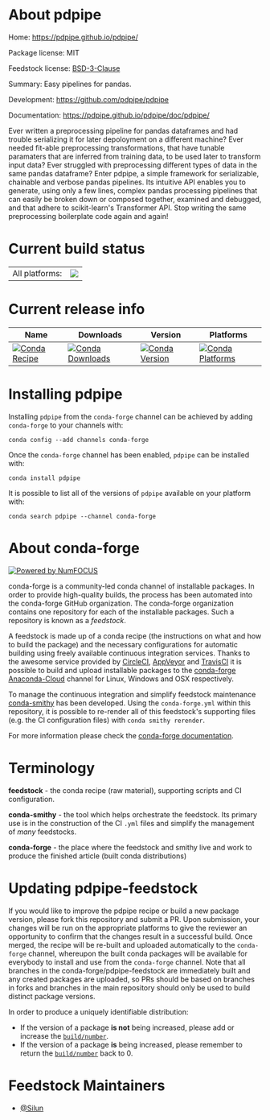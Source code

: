 About pdpipe
============

Home: https://pdpipe.github.io/pdpipe/

Package license: MIT

Feedstock license: [BSD-3-Clause](https://github.com/conda-forge/pdpipe-feedstock/blob/master/LICENSE.txt)

Summary: Easy pipelines for pandas.

Development: https://github.com/pdpipe/pdpipe

Documentation: https://pdpipe.github.io/pdpipe/doc/pdpipe/

Ever written a preprocessing pipeline for pandas dataframes and had trouble serializing it for later depoloyment on a different machine? Ever needed fit-able preprocessing transformations, that have tunable paramaters that are inferred from training data, to be used later to transform input data? Ever struggled with preprocessing different types of data in the same pandas dataframe? Enter pdpipe, a simple framework for serializable, chainable and verbose pandas pipelines. Its intuitive API enables you to generate, using only a few lines, complex pandas processing pipelines that can easily be broken down or composed together, examined and debugged, and that adhere to scikit-learn's Transformer API. Stop writing the same preprocessing boilerplate code again and again!


Current build status
====================


<table><tr><td>All platforms:</td>
    <td>
      <a href="https://dev.azure.com/conda-forge/feedstock-builds/_build/latest?definitionId=11131&branchName=master">
        <img src="https://dev.azure.com/conda-forge/feedstock-builds/_apis/build/status/pdpipe-feedstock?branchName=master">
      </a>
    </td>
  </tr>
</table>

Current release info
====================

| Name | Downloads | Version | Platforms |
| --- | --- | --- | --- |
| [![Conda Recipe](https://img.shields.io/badge/recipe-pdpipe-green.svg)](https://anaconda.org/conda-forge/pdpipe) | [![Conda Downloads](https://img.shields.io/conda/dn/conda-forge/pdpipe.svg)](https://anaconda.org/conda-forge/pdpipe) | [![Conda Version](https://img.shields.io/conda/vn/conda-forge/pdpipe.svg)](https://anaconda.org/conda-forge/pdpipe) | [![Conda Platforms](https://img.shields.io/conda/pn/conda-forge/pdpipe.svg)](https://anaconda.org/conda-forge/pdpipe) |

Installing pdpipe
=================

Installing `pdpipe` from the `conda-forge` channel can be achieved by adding `conda-forge` to your channels with:

```
conda config --add channels conda-forge
```

Once the `conda-forge` channel has been enabled, `pdpipe` can be installed with:

```
conda install pdpipe
```

It is possible to list all of the versions of `pdpipe` available on your platform with:

```
conda search pdpipe --channel conda-forge
```


About conda-forge
=================

[![Powered by NumFOCUS](https://img.shields.io/badge/powered%20by-NumFOCUS-orange.svg?style=flat&colorA=E1523D&colorB=007D8A)](http://numfocus.org)

conda-forge is a community-led conda channel of installable packages.
In order to provide high-quality builds, the process has been automated into the
conda-forge GitHub organization. The conda-forge organization contains one repository
for each of the installable packages. Such a repository is known as a *feedstock*.

A feedstock is made up of a conda recipe (the instructions on what and how to build
the package) and the necessary configurations for automatic building using freely
available continuous integration services. Thanks to the awesome service provided by
[CircleCI](https://circleci.com/), [AppVeyor](https://www.appveyor.com/)
and [TravisCI](https://travis-ci.com/) it is possible to build and upload installable
packages to the [conda-forge](https://anaconda.org/conda-forge)
[Anaconda-Cloud](https://anaconda.org/) channel for Linux, Windows and OSX respectively.

To manage the continuous integration and simplify feedstock maintenance
[conda-smithy](https://github.com/conda-forge/conda-smithy) has been developed.
Using the ``conda-forge.yml`` within this repository, it is possible to re-render all of
this feedstock's supporting files (e.g. the CI configuration files) with ``conda smithy rerender``.

For more information please check the [conda-forge documentation](https://conda-forge.org/docs/).

Terminology
===========

**feedstock** - the conda recipe (raw material), supporting scripts and CI configuration.

**conda-smithy** - the tool which helps orchestrate the feedstock.
                   Its primary use is in the construction of the CI ``.yml`` files
                   and simplify the management of *many* feedstocks.

**conda-forge** - the place where the feedstock and smithy live and work to
                  produce the finished article (built conda distributions)


Updating pdpipe-feedstock
=========================

If you would like to improve the pdpipe recipe or build a new
package version, please fork this repository and submit a PR. Upon submission,
your changes will be run on the appropriate platforms to give the reviewer an
opportunity to confirm that the changes result in a successful build. Once
merged, the recipe will be re-built and uploaded automatically to the
`conda-forge` channel, whereupon the built conda packages will be available for
everybody to install and use from the `conda-forge` channel.
Note that all branches in the conda-forge/pdpipe-feedstock are
immediately built and any created packages are uploaded, so PRs should be based
on branches in forks and branches in the main repository should only be used to
build distinct package versions.

In order to produce a uniquely identifiable distribution:
 * If the version of a package **is not** being increased, please add or increase
   the [``build/number``](https://conda.io/docs/user-guide/tasks/build-packages/define-metadata.html#build-number-and-string).
 * If the version of a package **is** being increased, please remember to return
   the [``build/number``](https://conda.io/docs/user-guide/tasks/build-packages/define-metadata.html#build-number-and-string)
   back to 0.

Feedstock Maintainers
=====================

* [@Silun](https://github.com/Silun/)

